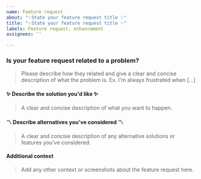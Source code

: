 ```yaml
---
name: Feature request
about: "✨State your feature request title ✨"
title: "✨State your feature request title ✨"
labels: Feature request, enhancement
assignees: ''

---
```


### Is your feature request related to a problem?

> Please describe how they related and give a clear and concise description of what the problem is. Ex. I'm always frustrated when [...]

#### :sparkles: Describe the solution you'd like :sparkles:

> A clear and concise description of what you want to happen.

#### :part_alternation_mark: Describe alternatives you've considered :part_alternation_mark:

> A clear and concise description of any alternative solutions or features you've considered.

#### Additional context

> Add any other context or screenshots about the feature request here.
